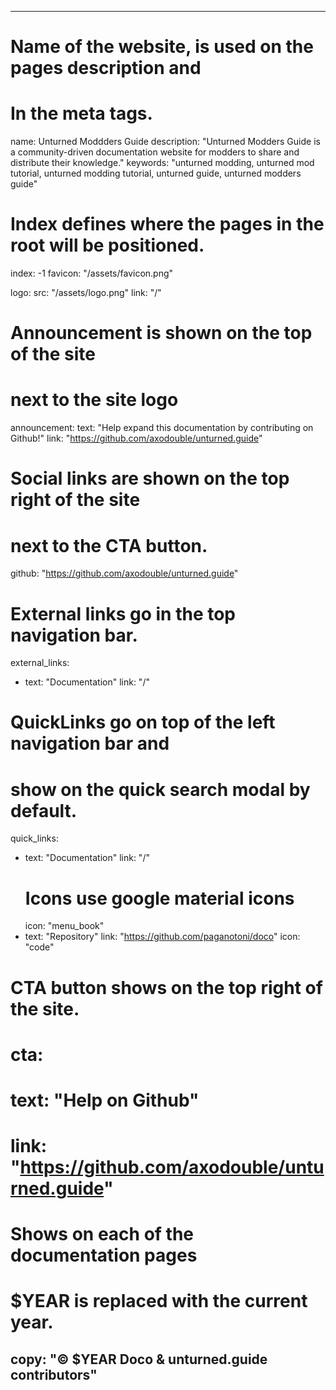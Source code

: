 ----
# Name of the website, is used on the pages description and 
# In the meta tags.
name: Unturned Moddders Guide
description: "Unturned Modders Guide is a community-driven documentation website for modders to share and distribute their knowledge."
keywords: "unturned modding, unturned mod tutorial, unturned modding tutorial, unturned guide, unturned modders guide"

# Index defines where the pages in the root will be positioned.
index: -1
favicon: "/assets/favicon.png"

logo: 
  src: "/assets/logo.png"
  link: "/"

# Announcement is shown on the top of the site
# next to the site logo
announcement: 
  text: "Help expand this documentation by contributing on Github!"
  link: "https://github.com/axodouble/unturned.guide"

# Social links are shown on the top right of the site
# next to the CTA button.
github: "https://github.com/axodouble/unturned.guide" 

# External links go in the top navigation bar.
external_links:
  - text: "Documentation"
    link: "/"

# QuickLinks go on top of the left navigation bar and
# show on the quick search modal by default.
quick_links:
  - text: "Documentation"
    link: "/"
    # Icons use google material icons
    icon: "menu_book"
  - text: "Repository"
    link: "https://github.com/paganotoni/doco"
    icon: "code"


# CTA button shows on the top right of the site.
# cta: 
#  text: "Help on Github"
#  link: "https://github.com/axodouble/unturned.guide"

# Shows on each of the documentation pages
# $YEAR is replaced with the current year.
copy: "© $YEAR Doco & unturned.guide contributors"
----